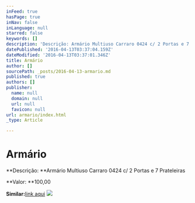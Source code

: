 ```yaml
---
inFeed: true
hasPage: true
inNav: false
inLanguage: null
starred: false
keywords: []
description: 'Descrição: Armário Multiuso Carraro 0424 c/ 2 Portas e 7 Prateleiras'
datePublished: '2016-04-13T03:37:04.159Z'
dateModified: '2016-04-13T03:37:01.346Z'
title: Armário
author: []
sourcePath: _posts/2016-04-13-armario.md
published: true
authors: []
publisher:
  name: null
  domain: null
  url: null
  favicon: null
url: armario/index.html
_type: Article

---
```

# Armário

**Descrição: **Armário Multiuso Carraro 0424 c/ 2 Portas e 7 Prateleiras

**Valor: **100,00

**Similar:**[link aqui][0]
![](https://s3-us-west-2.amazonaws.com/the-grid-img/p/20337f65db849578425f557392a7dac48536879c.jpg)

[0]: http://www.ortobelo.com.br/produtos_sub.asp?produto=2012&ref=726&site=62&origem=googleshopping&sub=2656&opcao=11430&gclid=CjwKEAjwubK4BRC1xczKrZyj3mkSJAC6ntgrcJu4HUJzqD7XAq49WSAuLgwOuqHy4Diux4j3UjrMexoCl-vw_wcB